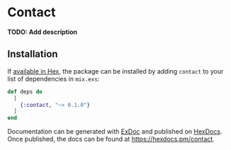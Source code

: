 # Contact

**TODO: Add description**

## Installation

If [available in Hex](https://hex.pm/docs/publish), the package can be installed
by adding `contact` to your list of dependencies in `mix.exs`:

```elixir
def deps do
  [
    {:contact, "~> 0.1.0"}
  ]
end
```

Documentation can be generated with [ExDoc](https://github.com/elixir-lang/ex_doc)
and published on [HexDocs](https://hexdocs.pm). Once published, the docs can
be found at <https://hexdocs.pm/contact>.


